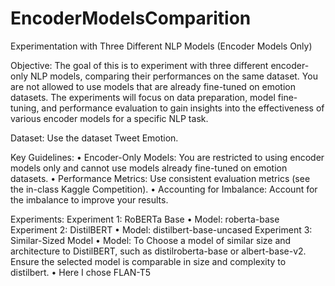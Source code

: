 # EncoderModelsComparition
Experimentation with Three Different NLP Models (Encoder Models Only)

Objective:
The goal of this is to experiment with three different encoder-only NLP models, comparing their performances on the same dataset. You are not allowed to use models that are already fine-tuned on emotion datasets. The experiments will focus on data preparation, model fine-tuning, and performance evaluation to gain insights into the effectiveness of various encoder models for a specific NLP task.

Dataset:
Use the dataset Tweet Emotion.

Key Guidelines:
•	Encoder-Only Models: You are restricted to using encoder models only and cannot use models already fine-tuned on emotion datasets.
•	Performance Metrics: Use consistent evaluation metrics (see the in-class Kaggle Competition). 
•	Accounting for Imbalance: Account for the imbalance to improve your results.

Experiments:
Experiment 1: RoBERTa Base
•	Model: roberta-base
Experiment 2: DistilBERT
•	Model: distilbert-base-uncased
Experiment 3: Similar-Sized Model
•	Model: To Choose a model of similar size and architecture to DistilBERT, such as distilroberta-base or albert-base-v2. Ensure the selected model is comparable in size and complexity to distilbert.
•	Here I chose FLAN-T5
